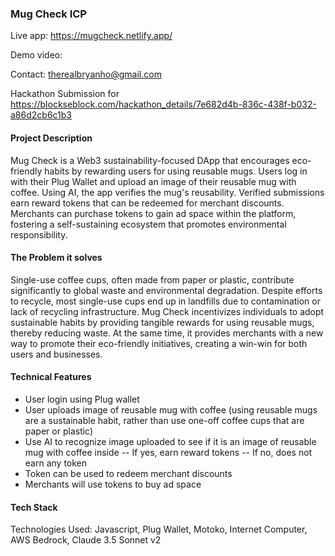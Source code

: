 
### Mug Check ICP 

Live app: https://mugcheck.netlify.app/

Demo video: 

Contact: therealbryanho@gmail.com

Hackathon Submission for https://blockseblock.com/hackathon_details/7e682d4b-836c-438f-b032-a86d2cb6c1b3

#### Project Description

Mug Check is a Web3 sustainability-focused DApp that encourages eco-friendly habits by rewarding users for using reusable mugs. Users log in with their Plug Wallet and upload an image of their reusable mug with coffee. Using AI, the app verifies the mug's reusability. Verified submissions earn reward tokens that can be redeemed for merchant discounts. Merchants can purchase tokens to gain ad space within the platform, fostering a self-sustaining ecosystem that promotes environmental responsibility.

#### The Problem it solves

Single-use coffee cups, often made from paper or plastic, contribute significantly to global waste and environmental degradation. Despite efforts to recycle, most single-use cups end up in landfills due to contamination or lack of recycling infrastructure. Mug Check incentivizes individuals to adopt sustainable habits by providing tangible rewards for using reusable mugs, thereby reducing waste. At the same time, it provides merchants with a new way to promote their eco-friendly initiatives, creating a win-win for both users and businesses.

#### Technical Features

 - User login using Plug wallet
 - User uploads image of reusable mug with coffee (using reusable mugs are a sustainable habit, rather than use one-off coffee cups that are paper or plastic)
 - Use ⁠AI to recognize image uploaded to see if it is an image of reusable mug with coffee inside
-- If yes, earn reward tokens
-- If no, does not earn any token
 - ⁠Token can be used to redeem merchant discounts
 - Merchants will use tokens to buy ad space

#### Tech Stack

Technologies Used: Javascript, Plug Wallet, Motoko, Internet Computer, AWS Bedrock, Claude 3.5 Sonnet v2